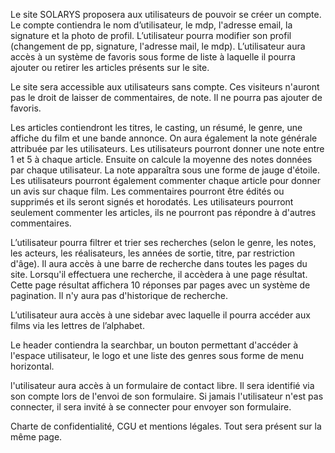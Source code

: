 Le site SOLARYS proposera aux utilisateurs de pouvoir se créer un compte. Le compte contiendra le nom d’utilisateur, le mdp, l'adresse email, la signature et la photo de profil. L’utilisateur pourra modifier son profil (changement de pp, signature, l'adresse mail, le mdp). L’utilisateur aura accès à un système de favoris sous forme de liste à laquelle il pourra ajouter ou retirer les articles présents sur le site.

Le site sera accessible aux utilisateurs sans compte. Ces visiteurs n'auront pas le droit de laisser de commentaires, de note. Il ne pourra pas ajouter de favoris.

Les articles contiendront les titres, le casting, un résumé, le genre, une affiche du film et une bande annonce. On aura également la note générale attribuée par les utilisateurs. Les utilisateurs pourront donner une note entre 1 et 5 à chaque article. Ensuite on calcule la moyenne des notes données par chaque utilisateur. La note apparaîtra sous une forme de jauge d'étoile. Les utilisateurs pourront également commenter chaque article pour donner un avis sur chaque film. Les commentaires pourront être édités ou supprimés et ils seront signés et horodatés. Les utilisateurs pourront seulement commenter les articles, ils ne pourront pas répondre à d'autres commentaires.

L’utilisateur pourra filtrer et trier ses recherches (selon le genre, les notes, les acteurs, les réalisateurs, les années de sortie, titre, par restriction d'âge). Il aura accès à une barre de recherche dans toutes les pages du site. Lorsqu'il effectuera une recherche, il accèdera à une page résultat. Cette page résultat affichera 10 réponses par pages avec un système de pagination. Il n'y aura pas d'historique de recherche.

L’utilisateur aura accès à une sidebar avec laquelle il pourra accéder aux films via les lettres de l’alphabet.

Le header contiendra la searchbar, un bouton permettant d'accéder à l'espace utilisateur, le logo et une liste des genres sous forme de menu horizontal.

l'utilisateur aura accès à un formulaire de contact libre. Il sera identifié via son compte lors de l'envoi de son formulaire. Si jamais l'utilisateur n'est pas connecter, il sera invité à se connecter pour envoyer son formulaire.

Charte de confidentialité, CGU et mentions légales. Tout sera présent sur la même page.